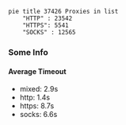
```mermaid
pie title 37426 Proxies in list
    "HTTP" : 23542
    "HTTPS": 5541
    "SOCKS" : 12565
```

### Some Info
#### Average Timeout

- mixed: 2.9s
- http: 1.4s
- https: 8.7s
- socks: 6.6s